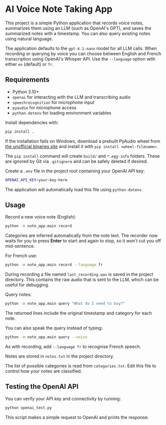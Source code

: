 # AI Voice Note Taking App

This project is a simple Python application that records voice notes, summarizes them using an LLM (such as OpenAI's GPT), and saves the summarized notes with a timestamp. You can also query existing notes using natural language.

The application defaults to the `gpt-4.1-nano` model for all LLM calls.
When recording or querying by voice you can choose between English and French
transcription using OpenAI's Whisper API. Use the `--language` option with
either `en` (default) or `fr`.

## Requirements

- Python 3.10+
 - `openai` for interacting with the LLM and transcribing audio
 - `speechrecognition` for microphone input
- `pyaudio` for microphone access
- `python-dotenv` for loading environment variables

Install dependencies with:

```bash
pip install .
```

If the installation fails on Windows, download a prebuilt PyAudio wheel from
[the unofficial binaries site](https://www.lfd.uci.edu/~gohlke/pythonlibs/#pyaudio)
and install it with `pip install <wheel-filename>`.

The `pip install` command will create `build/` and `*.egg-info` folders. These
are ignored by Git via `.gitignore` and can be safely deleted if desired.

Create a `.env` file in the project root containing your OpenAI API key:

```bash
OPENAI_API_KEY=your-key-here
```

The application will automatically load this file using `python-dotenv`.

## Usage

Record a new voice note (English):

```bash
python -m note_app.main record
```
Categories are inferred automatically from the note text.
The recorder now waits for you to press **Enter** to start and again to stop,
so it won't cut you off mid-sentence.

For French use:

```bash
python -m note_app.main record --language fr
```

During recording a file named `last_recording.wav` is saved in the project
directory. This contains the raw audio that is sent to the LLM, which can be
useful for debugging.

Query notes:

```bash
python -m note_app.main query "What do I need to buy?"
```
The returned lines include the original timestamp and category for each note.

You can also speak the query instead of typing:

```bash
python -m note_app.main query --voice
```

As with recording, add `--language fr` to recognise French speech.

Notes are stored in `notes.txt` in the project directory.

The list of possible categories is read from `categories.txt`. Edit this file to
control how your notes are classified.

## Testing the OpenAI API

You can verify your API key and connectivity by running:

```bash
python openai_test.py
```

This script makes a simple request to OpenAI and prints the response.
